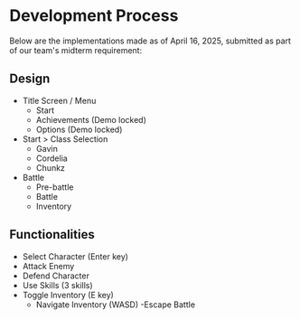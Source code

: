 # Development Process
Below are the implementations made as of April 16, 2025, submitted as part of our team's midterm requirement:

## Design
- Title Screen / Menu
  - Start
  - Achievements (Demo locked)
  - Options (Demo locked)
- Start > Class Selection
  - Gavin
  - Cordelia
  - Chunkz
- Battle
  - Pre-battle
  - Battle
  - Inventory

## Functionalities
- Select Character (Enter key) 
- Attack Enemy 
- Defend Character 
- Use Skills (3 skills) 
- Toggle Inventory (E key) 
  - Navigate Inventory (WASD) 
-Escape Battle
